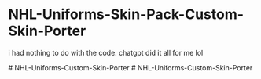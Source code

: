 # NHL-Uniforms-Skin-Pack-Custom-Skin-Porter

i had nothing to do with the code. chatgpt did it all for me lol

 
 
#   N H L - U n i f o r m s - C u s t o m - S k i n - P o r t e r  
 #   N H L - U n i f o r m s - C u s t o m - S k i n - P o r t e r  
 